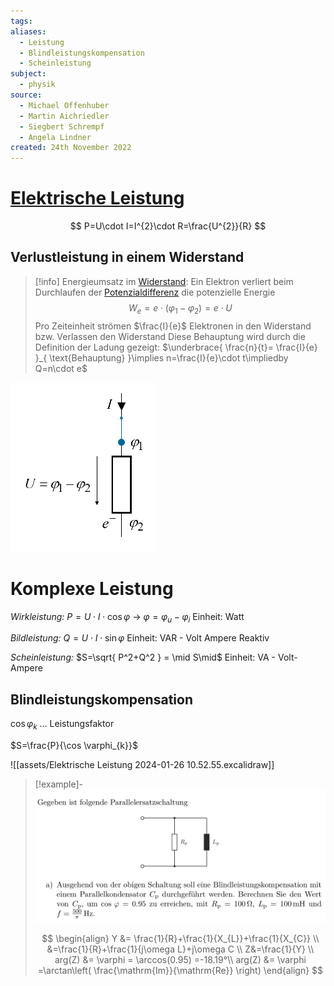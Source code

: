 ```yaml
---
tags: 
aliases:
  - Leistung
  - Blindleistungskompensation
  - Scheinleistung
subject:
  - physik
source:
  - Michael Offenhuber
  - Martin Aichriedler
  - Siegbert Schrempf
  - Angela Lindner
created: 24th November 2022
---
```


# [Elektrische Leistung](https://de.wikipedia.org/wiki/Elektrische_Leistung)

$$
P=U\cdot I=I^{2}\cdot R=\frac{U^{2}}{R}
$$

## Verlustleistung in einem Widerstand

> [!info] Energieumsatz im [Widerstand](../Elektrotechnik/Widerstand.md):
> Ein Elektron verliert beim Durchlaufen der [Potenzialdifferenz](../Elektrotechnik/elektrische%20Spannung.md) die potenzielle Energie
> $$W_{e}=e\cdot(\varphi_{1}-\varphi_{2}) = e\cdot U$$
> Pro Zeiteinheit strömen $\frac{I}{e}$ Elektronen in den Widerstand bzw. Verlassen den Widerstand
> Diese Behauptung wird durch die Definition der Ladung gezeigt: $\underbrace{ \frac{n}{t}= \frac{I}{e} }_{ \text{Behauptung} }\implies n=\frac{I}{e}\cdot t\impliedby Q=n\cdot e$
> 
> 

![](assets/Pasted%20image%2020240306130211.png)

# Komplexe Leistung

*Wirkleistung:*
$P=U \cdot I \cdot \cos \varphi$ -> $\varphi = \varphi_{u} - \varphi_{i}$ 
Einheit: Watt

*Bildleistung:*
$Q=U\cdot I\cdot \sin \varphi$
Einheit: VAR - Volt Ampere Reaktiv

*Scheinleistung:*
$S=\sqrt{ P^2+Q^2 } = \mid S\mid$
Einheit: VA - Volt-Ampere

## Blindleistungskompensation

$\cos \varphi_{k}$ … Leistungsfaktor

$S=\frac{P}{\cos \varphi_{k}}$


![[assets/Elektrische Leistung 2024-01-26 10.52.55.excalidraw]]

> [!example]- 
![450](assets/Pasted%20image%2020240126111442.png)
>
> $$
> \begin{align}
> Y &= \frac{1}{R}+\frac{1}{X_{L}}+\frac{1}{X_{C}} \\
> &=\frac{1}{R}+\frac{1}{j\omega L}+j\omega C \\
> Z&=\frac{1}{Y} \\
> arg(Z) &= \varphi = \arccos(0.95) =-18.19°\\
> arg(Z) &= \varphi =\arctan\left( \frac{\mathrm{Im}}{\mathrm{Re}} \right)
> \end{align}
> $$
